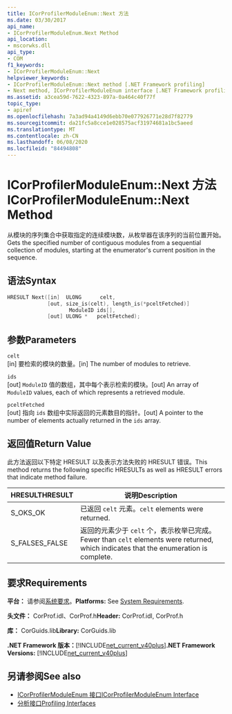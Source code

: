 ```yaml
---
title: ICorProfilerModuleEnum::Next 方法
ms.date: 03/30/2017
api_name:
- ICorProfilerModuleEnum.Next Method
api_location:
- mscorwks.dll
api_type:
- COM
f1_keywords:
- ICorProfilerModuleEnum::Next
helpviewer_keywords:
- ICorProfilerModuleEnum::Next method [.NET Framework profiling]
- Next method, ICorProfilerModuleEnum interface [.NET Framework profiling]
ms.assetid: a3cea59d-7622-4323-897a-0a464c40f77f
topic_type:
- apiref
ms.openlocfilehash: 7a3ad94a4149d6ebb70e077926771e28d7f82779
ms.sourcegitcommit: da21fc5a8cce1e028575acf31974681a1bc5aeed
ms.translationtype: MT
ms.contentlocale: zh-CN
ms.lasthandoff: 06/08/2020
ms.locfileid: "84494808"
---
```

# <a name="icorprofilermoduleenumnext-method"></a><span data-ttu-id="607d7-102">ICorProfilerModuleEnum::Next 方法</span><span class="sxs-lookup"><span data-stu-id="607d7-102">ICorProfilerModuleEnum::Next Method</span></span>
<span data-ttu-id="607d7-103">从模块的序列集合中获取指定的连续模块数，从枚举器在该序列的当前位置开始。</span><span class="sxs-lookup"><span data-stu-id="607d7-103">Gets the specified number of contiguous modules from a sequential collection of modules, starting at the enumerator's current position in the sequence.</span></span>  
  
## <a name="syntax"></a><span data-ttu-id="607d7-104">语法</span><span class="sxs-lookup"><span data-stu-id="607d7-104">Syntax</span></span>  
  
```cpp  
HRESULT Next([in]  ULONG      celt,  
             [out, size_is(celt), length_is(*pceltFetched)]  
                    ModuleID ids[],  
             [out] ULONG *   pceltFetched);  
```  
  
## <a name="parameters"></a><span data-ttu-id="607d7-105">参数</span><span class="sxs-lookup"><span data-stu-id="607d7-105">Parameters</span></span>  
 `celt`  
 <span data-ttu-id="607d7-106">[in] 要检索的模块的数量。</span><span class="sxs-lookup"><span data-stu-id="607d7-106">[in] The number of modules to retrieve.</span></span>  
  
 `ids`  
 <span data-ttu-id="607d7-107">[out] `ModuleID` 值的数组，其中每个表示检索的模块。</span><span class="sxs-lookup"><span data-stu-id="607d7-107">[out] An array of `ModuleID` values, each of which represents a retrieved module.</span></span>  
  
 `pceltFetched`  
 <span data-ttu-id="607d7-108">[out] 指向 `ids` 数组中实际返回的元素数目的指针。</span><span class="sxs-lookup"><span data-stu-id="607d7-108">[out] A pointer to the number of elements actually returned in the `ids` array.</span></span>  
  
## <a name="return-value"></a><span data-ttu-id="607d7-109">返回值</span><span class="sxs-lookup"><span data-stu-id="607d7-109">Return Value</span></span>  
 <span data-ttu-id="607d7-110">此方法返回以下特定 HRESULT 以及表示方法失败的 HRESULT 错误。</span><span class="sxs-lookup"><span data-stu-id="607d7-110">This method returns the following specific HRESULTs as well as HRESULT errors that indicate method failure.</span></span>  
  
|<span data-ttu-id="607d7-111">HRESULT</span><span class="sxs-lookup"><span data-stu-id="607d7-111">HRESULT</span></span>|<span data-ttu-id="607d7-112">说明</span><span class="sxs-lookup"><span data-stu-id="607d7-112">Description</span></span>|  
|-------------|-----------------|  
|<span data-ttu-id="607d7-113">S_OK</span><span class="sxs-lookup"><span data-stu-id="607d7-113">S_OK</span></span>|<span data-ttu-id="607d7-114">已返回 `celt` 元素。</span><span class="sxs-lookup"><span data-stu-id="607d7-114">`celt` elements were returned.</span></span>|  
|<span data-ttu-id="607d7-115">S_FALSE</span><span class="sxs-lookup"><span data-stu-id="607d7-115">S_FALSE</span></span>|<span data-ttu-id="607d7-116">返回的元素少于 `celt` 个，表示枚举已完成。</span><span class="sxs-lookup"><span data-stu-id="607d7-116">Fewer than `celt` elements were returned, which indicates that the enumeration is complete.</span></span>|  
  
## <a name="requirements"></a><span data-ttu-id="607d7-117">要求</span><span class="sxs-lookup"><span data-stu-id="607d7-117">Requirements</span></span>  
 <span data-ttu-id="607d7-118">**平台：** 请参阅[系统要求](../../get-started/system-requirements.md)。</span><span class="sxs-lookup"><span data-stu-id="607d7-118">**Platforms:** See [System Requirements](../../get-started/system-requirements.md).</span></span>  
  
 <span data-ttu-id="607d7-119">**头文件：** CorProf.idl、CorProf.h</span><span class="sxs-lookup"><span data-stu-id="607d7-119">**Header:** CorProf.idl, CorProf.h</span></span>  
  
 <span data-ttu-id="607d7-120">**库：** CorGuids.lib</span><span class="sxs-lookup"><span data-stu-id="607d7-120">**Library:** CorGuids.lib</span></span>  
  
 <span data-ttu-id="607d7-121">**.NET Framework 版本：**[!INCLUDE[net_current_v40plus](../../../../includes/net-current-v40plus-md.md)]</span><span class="sxs-lookup"><span data-stu-id="607d7-121">**.NET Framework Versions:** [!INCLUDE[net_current_v40plus](../../../../includes/net-current-v40plus-md.md)]</span></span>  
  
## <a name="see-also"></a><span data-ttu-id="607d7-122">另请参阅</span><span class="sxs-lookup"><span data-stu-id="607d7-122">See also</span></span>

- [<span data-ttu-id="607d7-123">ICorProfilerModuleEnum 接口</span><span class="sxs-lookup"><span data-stu-id="607d7-123">ICorProfilerModuleEnum Interface</span></span>](icorprofilermoduleenum-interface.md)
- [<span data-ttu-id="607d7-124">分析接口</span><span class="sxs-lookup"><span data-stu-id="607d7-124">Profiling Interfaces</span></span>](profiling-interfaces.md)

